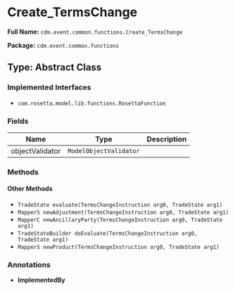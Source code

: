 # Create_TermsChange

**Full Name:** `cdm.event.common.functions.Create_TermsChange`

**Package:** `cdm.event.common.functions`

## Type: Abstract Class

### Implemented Interfaces

- `com.rosetta.model.lib.functions.RosettaFunction`

### Fields

| Name | Type | Description |
|------|------|-------------|
| objectValidator | `ModelObjectValidator` |  |

### Methods

#### Other Methods

- `TradeState evaluate(TermsChangeInstruction arg0, TradeState arg1)`
- `MapperS newAdjustment(TermsChangeInstruction arg0, TradeState arg1)`
- `MapperC newAncillaryParty(TermsChangeInstruction arg0, TradeState arg1)`
- `TradeStateBuilder doEvaluate(TermsChangeInstruction arg0, TradeState arg1)`
- `MapperS newProduct(TermsChangeInstruction arg0, TradeState arg1)`

### Annotations

- **ImplementedBy**

